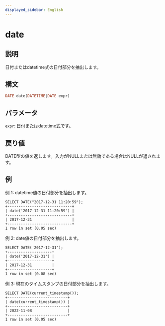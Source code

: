 ```yaml
---
displayed_sidebar: English
---
```


# date

## 説明

日付またはdatetime式の日付部分を抽出します。

## 構文

```Haskell
DATE date(DATETIME|DATE expr)
```

## パラメータ

`expr`: 日付またはdatetime式です。

## 戻り値

DATE型の値を返します。入力がNULLまたは無効である場合はNULLが返されます。

## 例

例 1: datetime値の日付部分を抽出します。

```plaintext
SELECT DATE("2017-12-31 11:20:59");
+-----------------------------+
| date('2017-12-31 11:20:59') |
+-----------------------------+
| 2017-12-31                  |
+-----------------------------+
1 row in set (0.05 sec)
```

例 2: date値の日付部分を抽出します。

```plaintext
SELECT DATE('2017-12-31');
+--------------------+
| date('2017-12-31') |
+--------------------+
| 2017-12-31         |
+--------------------+
1 row in set (0.08 sec)
```

例 3: 現在のタイムスタンプの日付部分を抽出します。

```plaintext
SELECT DATE(current_timestamp());
+---------------------------+
| date(current_timestamp()) |
+---------------------------+
| 2022-11-08                |
+---------------------------+
1 row in set (0.05 sec)
```
